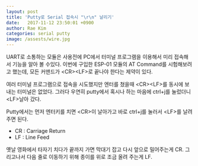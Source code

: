 ```yaml
---
layout: post
title: 'Putty로 Serial 접속시 "\r\n" 날리기'
date:   2017-11-12 23:50:01 +0900
author: Rae Kim
categories: serial putty
image: /assests/wire.jpg
---
```


UART로 소통하는 모듈은 사용전에 PC에서 터미널 프로그램을 이용해서 미리 접속해서 기능을 알아 볼 수있다. 이번에 구입한 ESP-01 모듈의 AT Command를 시험해보려고 했는데, 모든 커맨드가 \<CR>\<LF>로 끝나야 한다는 제약이 있다.

여러 터미널 프로그램으로 접속을 시도했지만 엔터를 쳤을때 \<CR>\<LF>를 동시에 보내는 터미널은 없었다. 그러다 우연히 putty에서 혹시나 하는 마음에 ctrl+j를 눌렀더니 \<LF>날아 갔다. 

Putty에서는 먼저 엔터키를 치면 \<CR>이 날아가고 바로 ctrl+j를 눌러서 \<LF>를 날려주면 된다.

- CR : Carriage Return
- LF : Line Feed

옛날 영화에서 타자기 치다가 끝까지 가면 막대기 잡고 다시 앞으로 밀어주는게 CR. 그리고나서 다음 줄로 이동하기 위해 종이를 위로 조금 올려 주는게 LF.
